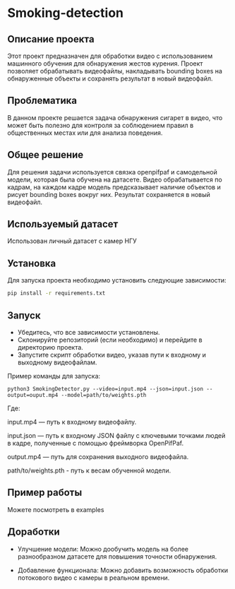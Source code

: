 # Smoking-detection

## Описание проекта

Этот проект предназначен для обработки видео с использованием машинного обучения для обнаружения жестов курения. Проект позволяет обрабатывать видеофайлы, накладывать bounding boxes на обнаруженные объекты и сохранять результат в новый видеофайл.

## Проблематика

 В данном проекте решается задача обнаружения сигарет в видео, что может быть полезно для контроля за соблюдением правил в общественных местах или для анализа поведения.

## Общее решение

Для решения задачи используется связка openpifpaf и самодельной модели, которая была обучена на датасете. Видео обрабатывается по кадрам, на каждом кадре модель предсказывает наличие объектов и рисует bounding boxes вокруг них. Результат сохраняется в новый видеофайл.

## Используемый датасет

Использован личный датасет с камер НГУ

## Установка

Для запуска проекта необходимо установить следующие зависимости:

```bash
pip install -r requirements.txt
```
## Запуск

- Убедитесь, что все зависимости установлены.
- Склонируйте репозиторий (если необходимо) и перейдите в директорию проекта.
- Запустите скрипт обработки видео, указав пути к входному и выходному видеофайлам.

Пример команды для запуска:
 ```
python3 SmokingDetector.py --video=input.mp4 --json=input.json --output=ouput.mp4 --model=path/to/weights.pth

```
Где:

input.mp4 — путь к входному видеофайлу.

input.json — путь к входному JSON файлу с ключевыми точками людей в кадре, полученные с помощью фреймворка OpenPifPaf.

output.mp4 — путь для сохранения выходного видеофайла.

path/to/weights.pth - путь к весам обученной модели.

## Пример работы

Можете посмотреть в examples

 ## Доработки

- Улучшение модели: Можно дообучить модель на более разнообразном датасете для повышения точности обнаружения.

- Добавление функционала: Можно добавить возможность обработки потокового видео с камеры в реальном времени.
